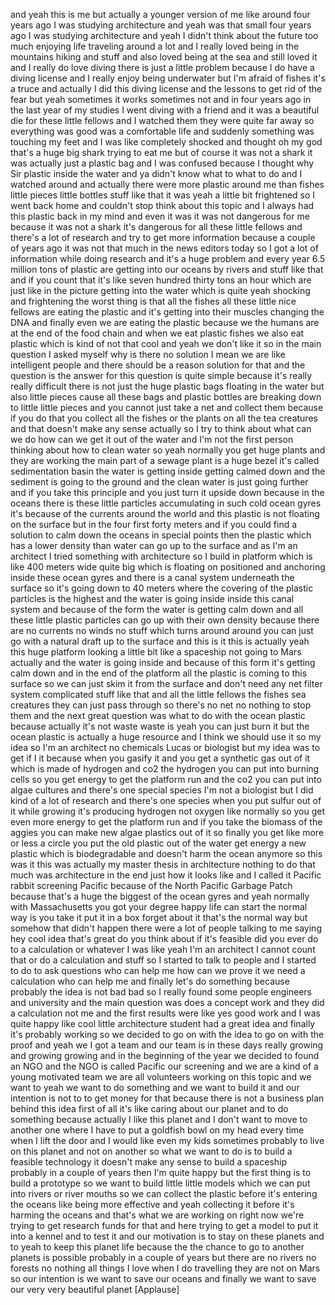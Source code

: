 
and yeah this is me but actually a
younger version of me like around four
years ago I was studying architecture
and yeah was that small four years ago I
was studying architecture and yeah I
didn&#39;t think about the future too much
enjoying life traveling around a lot and
I really loved being in the mountains
hiking and stuff and also loved being at
the sea and still loved it and I really
do love diving there is just a little
problem because I do have a diving
license and I really enjoy being
underwater but I&#39;m afraid of fishes
it&#39;s a truce and actually I did this
diving license and the lessons to get
rid of the fear but yeah sometimes it
works sometimes not and in four years
ago in the last year of my studies I
went diving with a friend and it was a
beautiful die for these little fellows
and I watched them they were quite far
away so everything was good was a
comfortable life and suddenly something
was touching my feet and I was like
completely shocked and thought oh my god
that&#39;s a huge big shark trying to eat me
but of course it was not a shark it was
actually just a plastic bag and I was
confused because I thought why Sir
plastic inside the water and ya didn&#39;t
know what to what to do and I watched
around and actually there were more
plastic around me than fishes little
pieces little bottles stuff like that it
was yeah a little bit frightened so I
went back home and couldn&#39;t stop think
about this topic and I always had this
plastic back in my mind and even it was
it was not dangerous for me because it
was not a shark it&#39;s dangerous for all
these little fellows and there&#39;s a lot
of research and try to get more
information because a couple of years
ago it was not that much in the news
editors today so I got a lot of
information while doing research and
it&#39;s a huge problem and every year 6.5
million tons of plastic are getting into
our oceans by rivers and stuff like that
and if you count that it&#39;s like seven
hundred thirty tons an hour which are
just like in the picture getting into
the water which is quite yeah shocking
and frightening the worst thing is that
all the fishes all these little nice
fellows are eating the plastic and it&#39;s
getting into their muscles changing the
DNA and finally even we are eating the
plastic because we the humans are at the
end of the food chain and when we eat
plastic fishes we also eat plastic which
is kind of not that cool and yeah we
don&#39;t like it so in the main question I
asked myself why is there no solution I
mean we are like intelligent people and
there should be a reason solution for
that and the question is the answer for
this question is quite simple because
it&#39;s really really difficult there is
not just the huge plastic bags floating
in the water but also little pieces
cause all these bags and plastic bottles
are breaking down to little little
pieces and you cannot just take a net
and collect them because if you do that
you collect all the fishes or the plants
on all the tea creatures and that
doesn&#39;t make any sense actually so I try
to think about what can we do how can we
get it out of the water and I&#39;m not the
first person thinking about how to clean
water so yeah normally you get huge
plants and they are working the main
part of a sewage plant is a huge bezel
it&#39;s called sedimentation basin the
water is getting inside getting calmed
down and the sediment is going to the
ground and the clean water is just going
further and if you take this principle
and you just turn it upside down because
in the oceans there is these little
particles accumulating
in such cold ocean gyres it&#39;s because of
the currents around the world and this
plastic is not floating on the surface
but in the four first forty meters and
if you could find a solution to calm
down the oceans in special points then
the plastic which has a lower density
than water can go up to the surface and
as I&#39;m an architect I tried something
with architecture so I build in platform
which is like 400 meters wide quite big
which is floating on positioned and
anchoring inside these ocean gyres and
there is a canal system underneath the
surface so it&#39;s going down to 40 meters
where the covering of the plastic
particles is the highest and the water
is going inside inside this canal system
and because of the form the water is
getting calm down and all these little
plastic particles can go up with their
own density because there are no
currents no winds no stuff which turns
around around you can just go with a
natural draft up to the surface
and this is it this is actually yeah
this huge platform looking a little bit
like a spaceship not going to Mars
actually and the water is going inside
and because of this form it&#39;s getting
calm down and in the end of the platform
all the plastic is coming to this
surface so we can just skim it from the
surface and don&#39;t need any net filter
system complicated stuff like that and
all the little fellows the fishes sea
creatures they can just pass through so
there&#39;s no net no nothing to stop them
and the next great question was what to
do with the ocean plastic because
actually it&#39;s not waste waste is yeah
you can just burn it but the ocean
plastic is actually a huge resource and
I think we should use it so my idea so
I&#39;m an architect no chemicals Lucas or
biologist but my idea was to get if I it
because when you gasify it
and you get a synthetic gas out of it
which is made of hydrogen and co2 the
hydrogen you can put into burning cells
so you get energy to get the platform
run and the co2 you can put into algae
cultures and there&#39;s one special species
I&#39;m not a biologist but I did kind of a
lot of research and there&#39;s one species
when you put sulfur out of it while
growing it&#39;s producing hydrogen not
oxygen like normally so you get even
more energy to get the platform run and
if you take the biomass of the aggies
you can make new algae plastics out of
it
so finally you get like more or less a
circle you put the old plastic out of
the water get energy a new plastic which
is biodegradable and doesn&#39;t harm the
ocean anymore so this was it this was
actually my master thesis in
architecture nothing to do that much was
architecture in the end just how it
looks like and I called it Pacific
rabbit screening Pacific because of the
North Pacific Garbage Patch because
that&#39;s a huge the biggest of the ocean
gyres and yeah normally with
Massachusetts you got your degree happy
life can start the normal way is you
take it put it in a box forget about it
that&#39;s the normal way but somehow that
didn&#39;t happen there were a lot of people
talking to me saying hey cool idea
that&#39;s great
do you think about if it&#39;s feasible did
you ever do to a calculation or whatever
I was like yeah I&#39;m an architect
I cannot count that or do a calculation
and stuff so I started to talk to people
and I started to do to ask questions who
can help me how can we prove it we need
a calculation who can help me and
finally let&#39;s do something because
probably the idea is not bad bad so I
really found some people engineers and
university
and the main question was does a concept
work and they did a calculation not me
and the first results were like yes good
work and I was quite happy like cool
little architecture student had a great
idea and finally it&#39;s probably working
so we decided to go on with the idea to
go on with the proof and yeah we I got a
team and our team is in these days
really growing and growing growing and
in the beginning of the year we decided
to found an NGO and the NGO is called
Pacific our screening and we are a kind
of a young motivated team we are all
volunteers working on this topic and we
want to yeah we want to do something and
we want to build it and our intention is
not to to get money for that because
there is not a business plan behind this
idea first of all it&#39;s like caring about
our planet and to do something because
actually I like this planet and I don&#39;t
want to move to another one where I have
to put a goldfish bowl on my head every
time when I lift the door and I would
like even my kids sometimes probably to
live on this planet and not on another
so what we want to do is to build a
feasible technology it doesn&#39;t make any
sense to build a spaceship probably in a
couple of years then I&#39;m quite happy but
the first thing is to build a prototype
so we want to build little little models
which we can put into rivers or river
mouths so we can collect the plastic
before it&#39;s entering the oceans like
being more effective and yeah collecting
it before it&#39;s harming the oceans and
that&#39;s what we are working on right now
we&#39;re trying to get research funds for
that and here trying to get a model to
put it into a kennel and to test it and
our motivation is to stay on these
planets and to yeah to keep this planet
life because the the chance to go to
another planets is possible probably in
a couple of years
but there are no rivers no forests no
nothing all things I love when I do
travelling they are not on Mars
so our intention is we want to save our
oceans and finally we want to save our
very very beautiful planet
[Applause]

